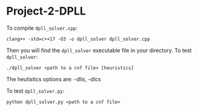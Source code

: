 # Project-2-DPLL

To compile `dpll_solver.cpp`:
```
clang++ -std=c++17 -O3 -o dpll_solver dpll_solver.cpp
```
Then you will find the `dpll_solver` executable file in your directory.
To test `dpll_solver`:
```
./dpll_solver <path to a cnf file> [heuristics]
```
The heutistics options are: -dlis, -dlcs

To test `dpll_solver.py`:
```
python dpll_solver.py <path to a cnf file>
```